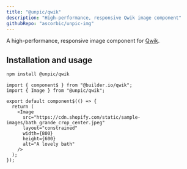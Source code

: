 ```yaml
---
title: "@unpic/qwik"
description: "High-performance, responsive Qwik image component"
githubRepo: "ascorbic/unpic-img"
---
```


A high-performance, responsive image component for
[Qwik](https://qwik.builder.io/).

## Installation and usage

```bash
npm install @unpic/qwik
```

```tsx
import { component$ } from "@builder.io/qwik";
import { Image } from "@unpic/qwik";

export default component$(() => {
  return (
    <Image
      src="https://cdn.shopify.com/static/sample-images/bath_grande_crop_center.jpeg"
      layout="constrained"
      width={800}
      height={600}
      alt="A lovely bath"
    />
  );
});
```
